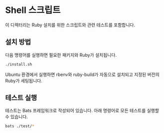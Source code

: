 # Shell 스크립트

이 디렉터리는 Ruby 설치를 위한 스크립트와 관련 테스트를 포함합니다.

## 설치 방법

다음 명령어를 실행하면 필요한 패키지와 Ruby가 설치됩니다.

```bash
./install.sh
```

Ubuntu 환경에서 실행하면 rbenv와 ruby-build가 자동으로 설치되고 지정된 버전의 Ruby가 세팅됩니다.

## 테스트 실행

테스트는 Bats 프레임워크로 작성되어 있습니다. 아래 명령어로 모든 테스트를 실행할 수 있습니다.

```bash
bats ./test/*
```

